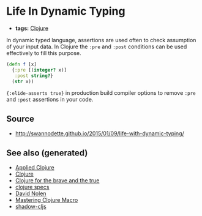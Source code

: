 # Life In Dynamic Typing

-   **tags:** [Clojure](../decks/clojure.md)

In dynamic typed language, assertions are used often to check assumption of your input data. In Clojure the `:pre` and `:post` conditions can be used effectively to fill this purpose.

```clojure
(defn f [x]
  {:pre [(integer? x)]
   :post string?}
  (str x))
```

`{:elide-asserts true}` in production build compiler options to remove `:pre` and `:post` assertions in your code.


## Source

-   <http://swannodette.github.io/2015/01/09/life-with-dynamic-typing/>


## See also (generated)

-   [Applied Clojure](20200430155637-applied_clojure.md)
-   [Clojure](../decks/clojure.md)
-   [Clojure for the brave and the true](20200430160432-clojure_for_the_brave_and_the_true.md)
-   [clojure specs](20200430235013-specs.md)
-   [David Nolen](20200430141609-david_nolen.md)
-   [Mastering Clojure Macro](20200430155438-mastering_clojure_macro.md)
-   [shadow-cljs](20200430154647-shadow_cljs.md)
